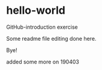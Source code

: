 # hello-world
GitHub-introduction exercise

Some readme file editing done here.

Bye!

added some more on 190403

